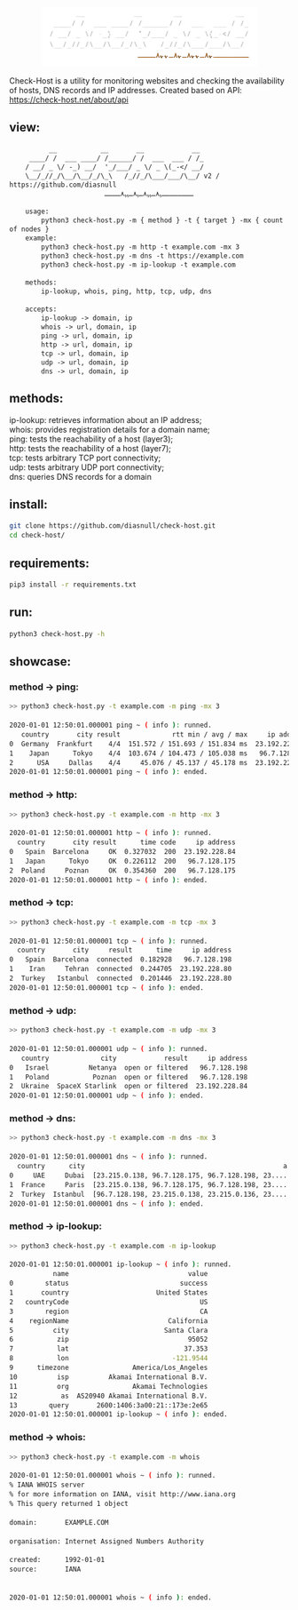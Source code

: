 <p align="center">
	<img src="src/assest/check-host.png">
</p>

Check-Host is a utility for monitoring websites and checking the availability of hosts, DNS records and IP addresses. Created based on API: https://check-host.net/about/api

## view:
```
          __           __       __            __ 
     ____/ /  ___ ____/ /______/ /  ___  ___ / /_
    / __/ _ \/ -_) __/  '_/___/ _ \/ _ \(_-</ __/
    \__/_//_/\__/\__/_/\_\   /_//_/\___/___/\__/ v2 / https://github.com/diasnull                                  
                        ــــــــﮩ٨ـﮩﮩ٨ـﮩ٨ـﮩﮩ٨ــــ

	usage:
		python3 check-host.py -m { method } -t { target } -mx { count of nodes }
	example:
		python3 check-host.py -m http -t example.com -mx 3
		python3 check-host.py -m dns -t https://example.com
		python3 check-host.py -m ip-lookup -t example.com

	methods:
		ip-lookup, whois, ping, http, tcp, udp, dns

	accepts:
		ip-lookup -> domain, ip
		whois -> url, domain, ip
		ping -> url, domain, ip
		http -> url, domain, ip
		tcp -> url, domain, ip
		udp -> url, domain, ip
		dns -> url, domain, ip
```

## methods:
ip-lookup: retrieves information about an IP address;<br>
whois: provides registration details for a domain name;<br>
ping: tests the reachability of a host (layer3);<br>
http: tests the reachability of a host (layer7);<br>
tcp: tests arbitrary TCP port connectivity;<br>
udp: tests arbitrary UDP port connectivity;<br>
dns: queries DNS records for a domain<br>


## install:
``` bash
git clone https://github.com/diasnull/check-host.git
cd check-host/
```


## requirements:
``` bash
pip3 install -r requirements.txt
```


## run:
``` bash
python3 check-host.py -h
```

## showcase:
### method -> ping:
``` bash
>> python3 check-host.py -t example.com -m ping -mx 3

2020-01-01 12:50:01.000001 ping ~ ( info ): runned.
   country       city result             rtt min / avg / max     ip address
0  Germany  Frankfurt    4/4  151.572 / 151.693 / 151.834 ms  23.192.228.80
1    Japan      Tokyo    4/4  103.674 / 104.473 / 105.038 ms   96.7.128.175
2      USA     Dallas    4/4     45.076 / 45.137 / 45.178 ms  23.192.228.84
2020-01-01 12:50:01.000001 ping ~ ( info ): ended.
```
### method -> http:
``` bash
>> python3 check-host.py -t example.com -m http -mx 3

2020-01-01 12:50:01.000001 http ~ ( info ): runned.
  country       city result      time code     ip address
0   Spain  Barcelona     OK  0.327032  200  23.192.228.84
1   Japan      Tokyo     OK  0.226112  200   96.7.128.175
2  Poland     Poznan     OK  0.354360  200   96.7.128.175
2020-01-01 12:50:01.000001 http ~ ( info ): ended.
```
### method -> tcp:
``` bash
>> python3 check-host.py -t example.com -m tcp -mx 3

2020-01-01 12:50:01.000001 tcp ~ ( info ): runned.
  country       city     result      time     ip address
0   Spain  Barcelona  connected  0.182928   96.7.128.198
1    Iran     Tehran  connected  0.244705  23.192.228.80
2  Turkey   Istanbul  connected  0.201446  23.192.228.80
2020-01-01 12:50:01.000001 tcp ~ ( info ): ended.
```
### method -> udp:
``` bash
>> python3 check-host.py -t example.com -m udp -mx 3

2020-01-01 12:50:01.000001 udp ~ ( info ): runned.
   country             city            result     ip address
0   Israel          Netanya  open or filtered   96.7.128.198
1   Poland           Poznan  open or filtered   96.7.128.198
2  Ukraine  SpaceX Starlink  open or filtered  23.192.228.84
2020-01-01 12:50:01.000001 udp ~ ( info ): ended.
```
### method -> dns:
``` bash
>> python3 check-host.py -t example.com -m dns -mx 3

2020-01-01 12:50:01.000001 dns ~ ( info ): runned.
  country      city                                                  a                                               aaaa  ttl
0     UAE     Dubai  [23.215.0.138, 96.7.128.175, 96.7.128.198, 23....  [2600:1406:3a00:21::173e:2e65, 2600:1406:3a00:...  176
1  France     Paris  [23.215.0.138, 96.7.128.175, 96.7.128.198, 23....  [2600:1406:bc00:53::b81e:94c8, 2600:1406:bc00:...   74
2  Turkey  Istanbul  [96.7.128.198, 23.215.0.138, 23.215.0.136, 23....  [2600:1408:ec00:36::1736:7f24, 2600:1406:3a00:...  121
2020-01-01 12:50:01.000001 dns ~ ( info ): ended.
```
### method -> ip-lookup:
``` bash
>> python3 check-host.py -t example.com -m ip-lookup

2020-01-01 12:50:01.000001 ip-lookup ~ ( info ): runned.
           name                              value
0        status                            success
1       country                      United States
2   countryCode                                 US
3        region                                 CA
4    regionName                         California
5          city                        Santa Clara
6           zip                              95052
7           lat                             37.353
8           lon                          -121.9544
9      timezone                America/Los_Angeles
10          isp          Akamai International B.V.
11          org                Akamai Technologies
12           as  AS20940 Akamai International B.V.
13        query       2600:1406:3a00:21::173e:2e65
2020-01-01 12:50:01.000001 ip-lookup ~ ( info ): ended.
```
### method -> whois:
``` bash
>> python3 check-host.py -t example.com -m whois

2020-01-01 12:50:01.000001 whois ~ ( info ): runned.
% IANA WHOIS server
% for more information on IANA, visit http://www.iana.org
% This query returned 1 object

domain:       EXAMPLE.COM

organisation: Internet Assigned Numbers Authority

created:      1992-01-01
source:       IANA


2020-01-01 12:50:01.000001 whois ~ ( info ): ended.
```
